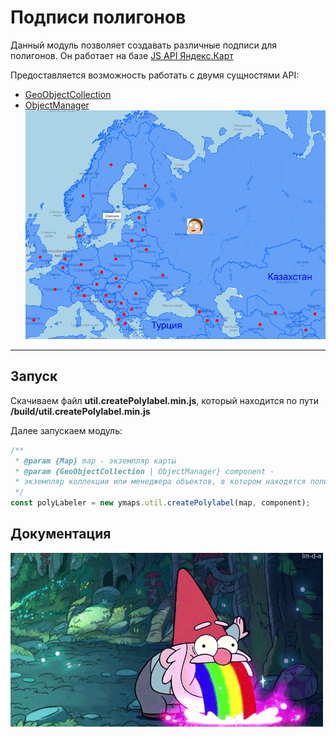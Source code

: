 Подписи полигонов
===================


Данный модуль позволяет создавать различные подписи для полигонов.
Он работает на базе [JS API Яндекс.Карт](https://tech.yandex.ru/maps/doc/jsapi/2.1/quick-start/tasks/quick-start-docpage/)

Предоставляется возможность работать с двумя сущностями API: 
* [GeoObjectCollection](https://tech.yandex.ru/maps/doc/jsapi/2.1/ref/reference/GeoObjectCollection-docpage/)
* [ObjectManager](https://tech.yandex.ru/maps/doc/jsapi/2.1/ref/reference/ObjectManager-docpage/)
![Пример](./readme-src/screen.png)
----------

Запуск
-------------
Скачиваем файл **util.createPolylabel.min.js**, который находится по пути **/build/util.createPolylabel.min.js**

Далее запускаем модуль:
```js
/**
 * @param {Map} map - экземпляр карты
 * @param {GeoObjectCollection | ObjectManager} component - 
 * экземпляр коллекции или менеджера объектов, в котором находятся полигоны для подписи
 */
const polyLabeler = new ymaps.util.createPolylabel(map, component);

```

Документация
-------------
![Пример](./readme-src/gnom.gif)